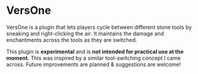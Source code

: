 # VersOne

VersOne is a plugin that lets players cycle between different stone tools by sneaking and right-clicking the air. It maintains the damage and enchantments across the tools as they are switched.

This plugin is **experimental** and is **not intended for practical use at the moment.** This was inspired by a similar tool-switching concept I came across. Future improvements are planned & suggestions are welcome!
